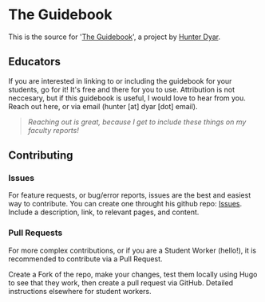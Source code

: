 # The Guidebook
This is the source for '[The Guidebook](http://guidebook.hdyar.com)', a project by [Hunter Dyar](http://hdyar.com).

## Educators
If you are interested in linking to or including the guidebook for your students, go for it! It's free and there for you to use. 
Attribution is not neccesary, but if this guidebook is useful, I would love to hear from you. Reach out here, or via email (hunter [at] dyar [dot] email).

> *Reaching out is great, because I get to include these things on my faculty reports!*

## Contributing
### Issues
For feature requests, or bug/error reports, issues are the best and easiest way to contribute.
You can create one throught his github repo: [Issues](https://github.com/hunterdyar/IMMGuidebook/issues). Include a description, link, to relevant pages, and content.

### Pull Requests
For more complex contributions, or if you are a Student Worker (hello!), it is recommended to contribute via a Pull Request.

Create a Fork of the repo, make your changes, test them locally using Hugo to see that they work, then create a pull request via GitHub. 
Detailed instructions elsewhere for student workers.

